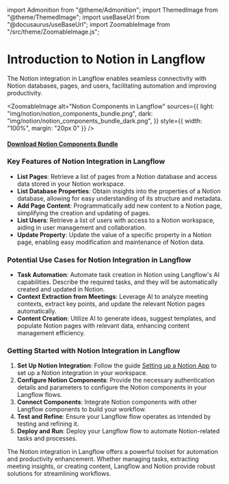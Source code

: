 import Admonition from "@theme/Admonition";
import ThemedImage from "@theme/ThemedImage";
import useBaseUrl from "@docusaurus/useBaseUrl";
import ZoomableImage from "/src/theme/ZoomableImage.js";

# Introduction to Notion in Langflow

The Notion integration in Langflow enables seamless connectivity with Notion databases, pages, and users, facilitating automation and improving productivity.

<ZoomableImage
  alt="Notion Components in Langflow"
  sources={{
    light: "img/notion/notion_components_bundle.png",
    dark: "img/notion/notion_components_bundle_dark.png",
  }}
  style={{ width: "100%", margin: "20px 0" }}
/>

#### <a target="\_blank" href="json_files/Notion_Components_bundle.json" download>Download Notion Components Bundle</a>

### Key Features of Notion Integration in Langflow

- **List Pages**: Retrieve a list of pages from a Notion database and access data stored in your Notion workspace.
- **List Database Properties**: Obtain insights into the properties of a Notion database, allowing for easy understanding of its structure and metadata.
- **Add Page Content**: Programmatically add new content to a Notion page, simplifying the creation and updating of pages.
- **List Users**: Retrieve a list of users with access to a Notion workspace, aiding in user management and collaboration.
- **Update Property**: Update the value of a specific property in a Notion page, enabling easy modification and maintenance of Notion data.

### Potential Use Cases for Notion Integration in Langflow

- **Task Automation**: Automate task creation in Notion using Langflow's AI capabilities. Describe the required tasks, and they will be automatically created and updated in Notion.
- **Context Extraction from Meetings**: Leverage AI to analyze meeting contexts, extract key points, and update the relevant Notion pages automatically.
- **Content Creation**: Utilize AI to generate ideas, suggest templates, and populate Notion pages with relevant data, enhancing content management efficiency.

### Getting Started with Notion Integration in Langflow

1. **Set Up Notion Integration**: Follow the guide [Setting up a Notion App](./integrations/notion/setup) to set up a Notion integration in your workspace.
2. **Configure Notion Components**: Provide the necessary authentication details and parameters to configure the Notion components in your Langflow flows.
3. **Connect Components**: Integrate Notion components with other Langflow components to build your workflow.
4. **Test and Refine**: Ensure your Langflow flow operates as intended by testing and refining it.
5. **Deploy and Run**: Deploy your Langflow flow to automate Notion-related tasks and processes.

The Notion integration in Langflow offers a powerful toolset for automation and productivity enhancement. Whether managing tasks, extracting meeting insights, or creating content, Langflow and Notion provide robust solutions for streamlining workflows.
